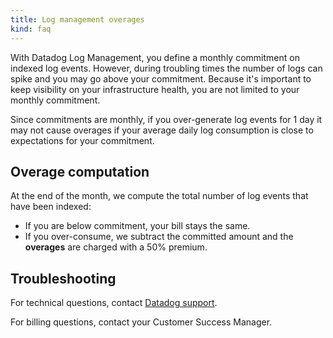 ```yaml
---
title: Log management overages
kind: faq
---
```


With Datadog Log Management, you define a monthly commitment on indexed log events. However, during troubling times the number of logs can spike and you may go above your commitment. Because it's important to keep visibility on your infrastructure health, you are not limited to your monthly commitment.

Since commitments are monthly, if you over-generate log events for 1 day it may not cause overages if your average daily log consumption is close to expectations for your commitment.

## Overage computation

At the end of the month, we compute the total number of log events that have been indexed:

- If you are below commitment, your bill stays the same.
- If you over-consume, we subtract the committed amount and the **overages** are charged with a 50% premium.

## Troubleshooting
For technical questions, contact [Datadog support][1].

For billing questions, contact your Customer Success Manager.

[1]: /help

